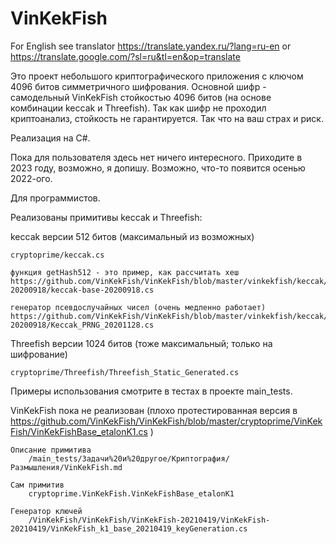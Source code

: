 # VinKekFish

For English see translator https://translate.yandex.ru/?lang=ru-en or https://translate.google.com/?sl=ru&tl=en&op=translate


Это проект небольшого криптографического приложения с ключом 4096 битов симметричного шифрования. Основной шифр - самодельный VinKekFish стойкостью 4096 битов (на основе комбинации keccak и Threefish).
Так как шифр не проходил криптоанализ, стойкость не гарантируется. Так что на ваш страх и риск.

Реализация на C#.

Пока для пользователя здесь нет ничего интересного. Приходите в 2023 году, возможно, я допишу. Возможно, что-то появится осенью 2022-ого.


Для программистов.

Реализованы примитивы keccak и Threefish:

keccak версии 512 битов (максимальный из возможных)

	cryptoprime/keccak.cs

	функция getHash512 - это пример, как рассчитать хеш
	https://github.com/VinKekFish/VinKekFish/blob/master/vinkekfish/keccak/keccak-20200918/keccak-base-20200918.cs

	генератор псевдослучайных чисел (очень медленно работает)
	https://github.com/VinKekFish/VinKekFish/blob/master/vinkekfish/keccak/keccak-20200918/Keccak_PRNG_20201128.cs


Threefish версии 1024 битов (тоже максимальный; только на шифрование)

	cryptoprime/Threefish/Threefish_Static_Generated.cs


Примеры использования смотрите в тестах в проекте main_tests.


VinKekFish пока не реализован
(плохо протестированная версия в https://github.com/VinKekFish/VinKekFish/blob/master/cryptoprime/VinKekFish/VinKekFishBase_etalonK1.cs )

	Описание примитива
		/main_tests/Задачи%20и%20другое/Криптография/Размышления/VinKekFish.md

	Сам примитив
		cryptoprime.VinKekFish.VinKekFishBase_etalonK1

	Генератор ключей
		/VinKekFish/VinKekFish/VinKekFish-20210419/VinKekFish-20210419/VinKekFish_k1_base_20210419_keyGeneration.cs

